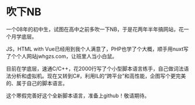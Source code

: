 # 吹下NB
一个08年的初中生，试图在高中之前多吹一下NB，于是花两年半年搞网站，花一个月学底层。

JS，HTML with Vue已经用到我个人满意了，PHP也学了个大概，顺手用nuxt写了个个人网站jwhgzs.com，让班里人当小白鼠。

目前在学底层，速通C/C++，花2000行写了个小型脚本语言练手，自己做词法语法分析和虚拟机。现在又转到C#，利用IL的“跨平台”和高性能，企图写个更完美的、属于自己的脚本语言。

这个寒假完善好这个全新脚本语言，准备上github！敬请期待。
